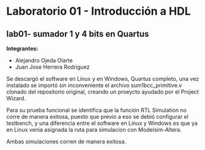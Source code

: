 # Laboratorio 01 - Introducción a HDL
## lab01- sumador 1 y 4 bits en Quartus

**Integrantes:** 

- Alejandro Ojeda Olarte
- Juan Jose Herrera Rodriguez

Se descargó el software en Linux y en Windows, Quartus completo, una vez instalado se importó sin inconveniente el archivo sum1bcc_primitive.v clonado del repositorio original, creando un proeycto ayudado por el Project Wizard.

Para su prueba funcional se identifica que la función RTL Simulation no corre de manera exitosa, puesto que previo a eso se debió configurar el testbench, y una diferencia entre el software en Linux y Windows es que ya en Linux venia asignada la ruta para simulacion con Modelsim-Altera.

Ambas simulaciones corren de manera exitosa.
